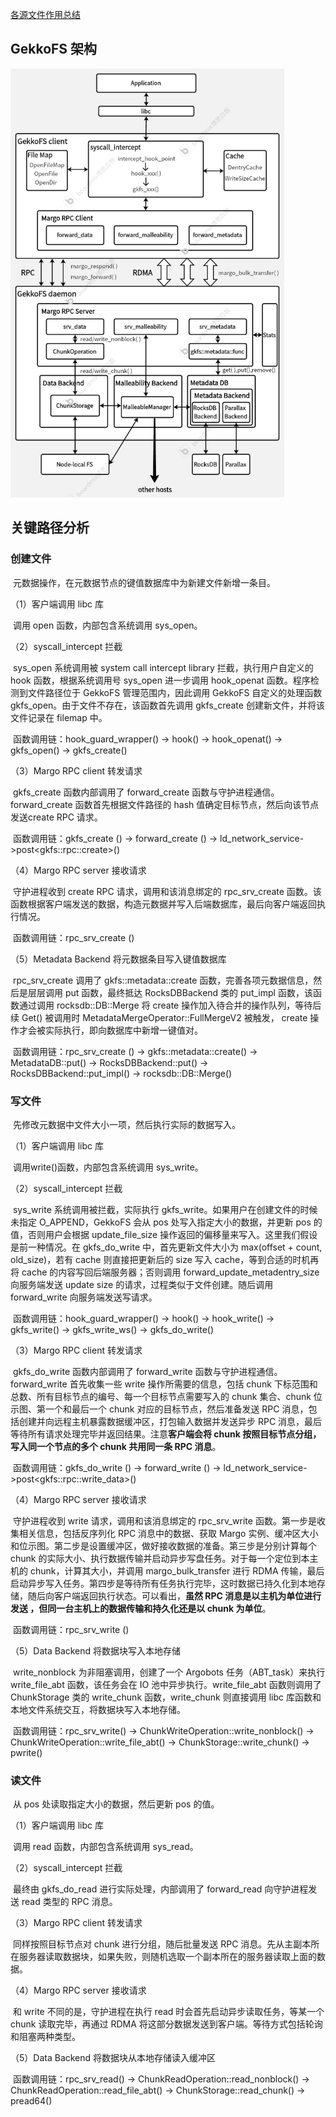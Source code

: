 [各源文件作用总结](各源文件作用总结.md)

## GekkoFS 架构

<img src="images\GekkoFS结构.png" alt="GekkoFS结构" style="zoom: 67%;" />

## 关键路径分析

### 创建文件

​	元数据操作，在元数据节点的键值数据库中为新建文件新增一条目。

（1）客户端调用 libc 库

​	调用 open 函数，内部包含系统调用 sys_open。

（2）syscall_intercept 拦截

​	sys_open 系统调用被 system call intercept library 拦截，执行用户自定义的 hook 函数，根据系统调用号 sys_open 进一步调用 hook_openat 函数。程序检测到文件路径位于 GekkoFS 管理范围内，因此调用 GekkoFS 自定义的处理函数 gkfs_open。由于文件不存在，该函数首先调用 gkfs_create 创建新文件，并将该文件记录在 filemap 中。

​	函数调用链：hook_guard_wrapper() -> hook() -> hook_openat() -> gkfs_open() -> gkfs_create()

（3）Margo RPC client 转发请求

​	gkfs_create 函数内部调用了 forward_create 函数与守护进程通信。forward_create  函数首先根据文件路径的 hash 值确定目标节点，然后向该节点发送create RPC 请求。

​	函数调用链：gkfs_create () -> forward_create () -> ld_network_service->post\<gkfs::rpc::create\>()

（4）Margo RPC server 接收请求

​	守护进程收到 create RPC 请求，调用和该消息绑定的 rpc_srv_create 函数。该函数根据客户端发送的数据，构造元数据并写入后端数据库，最后向客户端返回执行情况。

​	函数调用链：rpc_srv_create ()

（5）Metadata Backend 将元数据条目写入键值数据库

​	rpc_srv_create 调用了 gkfs::metadata::create 函数，完善各项元数据信息，然后是层层调用 put 函数，最终抵达 RocksDBBackend 类的 put_impl 函数，该函数通过调用 rocksdb::DB::Merge 将 create 操作加入待合并的操作队列，等待后续 Get() 被调用时 MetadataMergeOperator::FullMergeV2 被触发， create 操作才会被实际执行，即向数据库中新增一键值对。

​	函数调用链：rpc_srv_create () -> gkfs::metadata::create() -> MetadataDB::put() -> RocksDBBackend::put() -> RocksDBBackend::put_impl() -> rocksdb::DB::Merge()

### 写文件

​	先修改元数据中文件大小一项，然后执行实际的数据写入。

（1）客户端调用 libc 库

​	调用write()函数，内部包含系统调用 sys_write。

（2）syscall_intercept 拦截

​	sys_write 系统调用被拦截，实际执行 gkfs_write。如果用户在创建文件的时候未指定 O_APPEND，GekkoFS 会从 pos 处写入指定大小的数据，并更新 pos 的值，否则用户会根据 update_file_size 操作返回的偏移量来写入。这里我们假设是前一种情况。在 gkfs_do_write 中，首先更新文件大小为 max(offset + count, old_size)，若有 cache 则直接把更新后的 size 写入 cache，等到合适的时机再将 cache 的内容写回后端服务器；否则调用 forward_update_metadentry_size 向服务端发送 update size 的请求，过程类似于文件创建。随后调用 forward_write 向服务端发送写请求。

​	函数调用链：hook_guard_wrapper() -> hook() -> hook_write() -> gkfs_write() -> gkfs_write_ws() -> gkfs_do_write()

（3）Margo RPC client 转发请求

​	gkfs_do_write 函数内部调用了 forward_write 函数与守护进程通信。forward_write 首先收集一些 write 操作所需要的信息，包括 chunk 下标范围和总数、所有目标节点的编号、每一个目标节点需要写入的 chunk 集合、chunk 位示图、第一个和最后一个 chunk 对应的目标节点，然后准备发送 RPC 消息，包括创建并向远程主机暴露数据缓冲区，打包输入数据并发送异步 RPC 消息，最后等待所有请求处理完毕并返回结果。注意**客户端会将 chunk 按照目标节点分组，写入同一个节点的多个 chunk 共用同一条 RPC 消息**。

​	函数调用链：gkfs_do_write () -> forward_write () -> ld_network_service->post\<gkfs::rpc::write_data\>()

（4）Margo RPC server 接收请求

​	守护进程收到 write 请求，调用和该消息绑定的 rpc_srv_write 函数。第一步是收集相关信息，包括反序列化 RPC 消息中的数据、获取 Margo 实例、缓冲区大小和位示图。第二步是设置缓冲区，做好接收数据的准备。第三步是分别计算每个 chunk 的实际大小、执行数据传输并启动异步写盘任务。对于每一个定位到本主机的 chunk，计算其大小，并调用 margo_bulk_transfer 进行 RDMA 传输，最后启动异步写入任务。第四步是等待所有任务执行完毕，这时数据已持久化到本地存储，随后向客户端返回执行状态。可以看出，**虽然 RPC 消息是以主机为单位进行发送 ，但同一台主机上的数据传输和持久化还是以 chunk 为单位**。 

​	函数调用链：rpc_srv_write ()

（5）Data Backend 将数据块写入本地存储

​	write_nonblock 为非阻塞调用，创建了一个 Argobots 任务（ABT_task）来执行 write_file_abt 函数，该任务会在 IO 池中异步执行。write_file_abt 函数则调用了 ChunkStorage 类的 write_chunk 函数，write_chunk 则直接调用 libc 库函数和本地文件系统交互，将数据块写入本地存储。

​	函数调用链：rpc_srv_write() -> ChunkWriteOperation::write_nonblock() -> ChunkWriteOperation::write_file_abt() -> ChunkStorage::write_chunk() -> pwrite()

### 读文件

​	从 pos 处读取指定大小的数据，然后更新 pos 的值。

（1）客户端调用 libc 库

​	调用 read 函数，内部包含系统调用 sys_read。

（2）syscall_intercept 拦截

​	最终由 gkfs_do_read 进行实际处理，内部调用了 forward_read 向守护进程发送 read 类型的 RPC 消息。

（3）Margo RPC client 转发请求

​	同样按照目标节点对 chunk 进行分组，随后批量发送 RPC 消息。先从主副本所在服务器读取数据块，如果失败，则随机选取一个副本所在的服务器读取上面的数据。

（4）Margo RPC server 接收请求

​	和 write 不同的是，守护进程在执行 read 时会首先启动异步读取任务，等某一个 chunk 读取完毕，再通过 RDMA 将这部分数据发送到客户端。等待方式包括轮询和阻塞两种类型。

（5）Data Backend 将数据块从本地存储读入缓冲区

​	函数调用链：rpc_srv_read() -> ChunkReadOperation::read_nonblock() -> ChunkReadOperation::read_file_abt() -> ChunkStorage::read_chunk() -> pread64()

